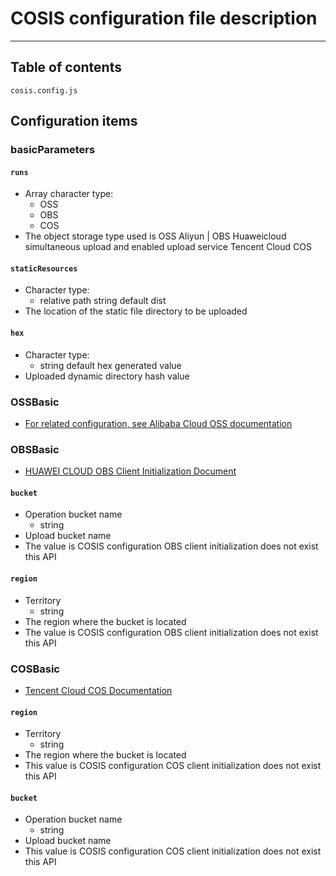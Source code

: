 # COSIS configuration file description
---

## Table of contents
````
cosis.config.js
````
## Configuration items

### basicParameters

#### `runs`
* Array character type:
    * OSS
    * OBS
    * COS
* The object storage type used is OSS Aliyun | OBS Huaweicloud simultaneous upload and enabled upload service
Tencent Cloud COS

#### `staticResources`
* Character type:
    * relative path string default dist
* The location of the static file directory to be uploaded


#### `hex`
* Character type:
    * string default hex generated value
* Uploaded dynamic directory hash value


### OSSBasic
* [For related configuration, see Alibaba Cloud OSS documentation](https://help.aliyun.com/document_detail/64097.html)

### OBSBasic
* [HUAWEI CLOUD OBS Client Initialization Document](https://support.huaweicloud.com/api-obs_nodejs_sdk_api_zh/obs_39_0101.html)

#### `bucket`
* Operation bucket name
    * string
* Upload bucket name
* The value is COSIS configuration OBS client initialization does not exist this API
#### `region`
* Territory
    * string
* The region where the bucket is located
* The value is COSIS configuration OBS client initialization does not exist this API

### COSBasic
* [Tencent Cloud COS Documentation](https://cloud.tencent.com/document/product/436/8629)

#### `region`
* Territory
    * string
* The region where the bucket is located
* This value is COSIS configuration COS client initialization does not exist this API

#### `bucket`
* Operation bucket name
    * string
* Upload bucket name
* This value is COSIS configuration COS client initialization does not exist this API